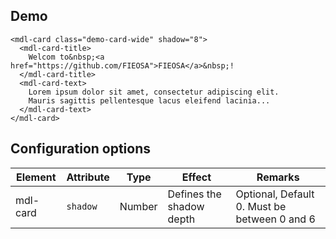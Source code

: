 ## Demo

<style>
  .demo-card-wide.mdl-card {
    width: 512px;
  }
  .demo-card-wide mdl-card-title {
    color: #fff;
    height: 176px;
    background-color: rgb(155,78,183);
  }
  .demo-card-wide mdl-card-title a {
    display: flex;
    align-self: flex-end;
    line-height: 32px;
  }
  .demo-card-wide > .mdl-card__menu {
    color: #fff;
  }
</style>
```html_demo
<mdl-card class="demo-card-wide" shadow="8">
  <mdl-card-title>
    Welcom to&nbsp;<a href="https://github.com/FIEOSA">FIEOSA</a>&nbsp;!
  </mdl-card-title>
  <mdl-card-text>
    Lorem ipsum dolor sit amet, consectetur adipiscing elit.
    Mauris sagittis pellentesque lacus eleifend lacinia...
  </mdl-card-text>
</mdl-card>
```

## Configuration options

| Element | Attribute | Type | Effect | Remarks |
|---------|-----------|------|--------|---------|
| mdl-card | `shadow` | Number | Defines the shadow depth | Optional, Default 0. Must be between 0 and 6 |

